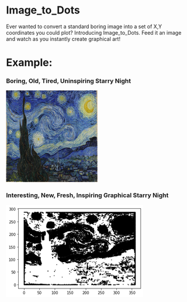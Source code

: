 # Image_to_Dots
Ever wanted to convert a standard boring image into a set of X,Y coordinates you could plot? Introducing Image_to_Dots. Feed it an image and watch as you instantly create graphical art!


# Example: 

### Boring, Old, Tired, Uninspiring Starry Night

<img src="https://github.com/JackOgozaly/Image_to_Dots/blob/main/Examples/starry_night.jpg" width="250" height="250">

### Interesting, New, Fresh, Inspiring Graphical Starry Night
![alt text](https://github.com/JackOgozaly/Image_to_Dots/blob/main/Examples/starry_night_graph.png)



